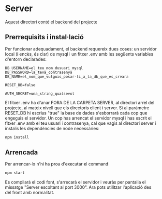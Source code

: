 # Server
Aquest directori conté el backend del
projecte

## Prerrequisits i instal·lació
Per funcionar adequadament, el backend 
requereix dues coses: un servidor local 
(i encès, és clar) de mysql i un fitxer 
.env amb les següents variables d'entorn
declarades:
```
DB_USERNAME=el_teu_nom_dusuari_mysql
DB_PASSWORD=la_teva_contrasenya
DB_NAME=el_nom_que_vulguis_posar-li_a_la_db_que_es_creara

RESET_DB=false

AUTH_SECRET=una_string_qualsevol
```
El fitxer .env ha d'anar FORA DE LA CARPETA SERVER, al directori arrel del projecte, al mateix nivell que els directoris client i server. Si al paràmetre RESET_DB hi escrius "true" la base de dades s'esborrarà cada cop que engeguis el servidor. 
Un cop has arrencat el servidor mysql i has escrit el fitxer .env amb el teu usuari i contrasenya, cal que vagis al directori server i instalis les dependències de node necessàries:
```bash
npm install
```
## Arrencada
Per arrencar-lo n'hi ha prou d'executar
el command
```bash
npm start
```
Es compilarà el codi font, s'arrecarà
el servidor i veuràs per pantalla el 
missatge "Server escoltant al port 3000".
Ara pots utilitzar l'aplicació des del front amb normalitat.
